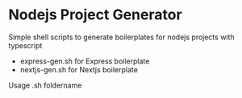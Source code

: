 # Nodejs Project Generator

Simple shell scripts to generate boilerplates for nodejs projects with typescript

- express-gen.sh for Express boilerplate 
- nextjs-gen.sh for Nextjs boilerplate 

Usage <tech>.sh foldername
